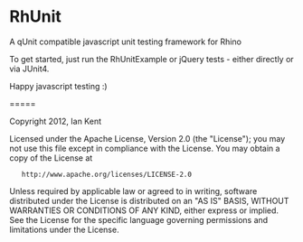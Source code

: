 RhUnit
======

A qUnit compatible javascript unit testing framework for Rhino

To get started, just run the RhUnitExample or jQuery tests - either directly or via JUnit4.

Happy javascript testing :)

=====

Copyright 2012, Ian Kent

   Licensed under the Apache License, Version 2.0 (the "License");
   you may not use this file except in compliance with the License.
   You may obtain a copy of the License at

       http://www.apache.org/licenses/LICENSE-2.0

   Unless required by applicable law or agreed to in writing, software
   distributed under the License is distributed on an "AS IS" BASIS,
   WITHOUT WARRANTIES OR CONDITIONS OF ANY KIND, either express or implied.
   See the License for the specific language governing permissions and
   limitations under the License.